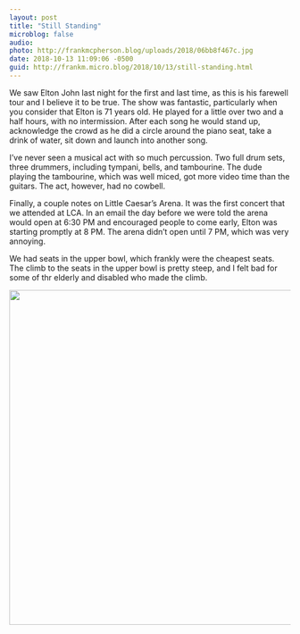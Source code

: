 ```yaml
---
layout: post
title: "Still Standing"
microblog: false
audio: 
photo: http://frankmcpherson.blog/uploads/2018/06bb8f467c.jpg
date: 2018-10-13 11:09:06 -0500
guid: http://frankm.micro.blog/2018/10/13/still-standing.html
---
```

We saw Elton John last night for the first and last time, as this is his farewell tour and I believe it to be true. The show was fantastic, particularly when you consider that Elton is 71 years old. He played for a little over two and a half hours, with no intermission. After each song he would stand up, acknowledge the crowd as he did a circle around the piano seat, take a drink of water, sit down and launch into another song. 

I’ve never seen a musical act with so much percussion. Two full drum sets, three drummers, including tympani, bells, and tambourine. The dude playing the tambourine, which was well miced, got more video time than the guitars. The act, however, had no cowbell. 

Finally, a couple notes on Little Caesar’s Arena. It was the first concert that we attended at LCA. In an email the day before we were told the arena would open at 6:30 PM and encouraged people to come early, Elton was starting promptly at 8 PM. The arena didn’t open until 7 PM, which was very annoying. 

We had seats in the upper bowl, which frankly were the cheapest seats. The climb to the seats in the upper bowl is pretty steep, and I felt bad for some of thr elderly and disabled who made the climb. 

<img src="http://frankmcpherson.blog/uploads/2018/06bb8f467c.jpg" width="600" height="600" />

